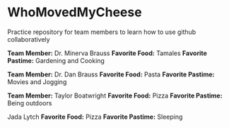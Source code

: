 # WhoMovedMyCheese
Practice repository for team members to learn how to use github collaboratively 

**Team Member:** Dr. Minerva Brauss     **Favorite Food:** Tamales    **Favorite Pastime:**  Gardening and Cooking

**Team Member:** Dr. Dan Brauss         **Favorite Food:** Pasta      **Favorite Pastime:** Movies and Jogging 

**Team Member:** Taylor Boatwright      **Favorite Food:** Pizza      **Favorite Pastime:** Being outdoors 

Jada Lytch      **Favorite Food:** Pizza      **Favorite Pastime:** Sleeping
